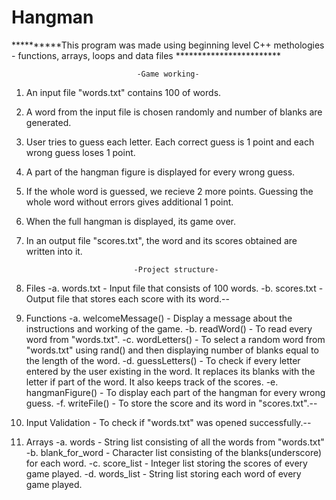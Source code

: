 # Hangman

**********This program was made using beginning level C++ methologies - functions, arrays, loops and data files ************************

                                
                                -Game working-
 
1. An input file "words.txt" contains 100 of words.
2. A word from the input file is chosen randomly and number of blanks are generated.
3. User tries to guess each letter. Each correct guess is 1 point and each wrong guess loses 1 point.
4. A part of the hangman figure is displayed for every wrong guess.
5. If the whole word is guessed, we recieve 2 more points. Guessing the whole word without errors gives additional 1 point.
6. When the full hangman is displayed, its game over.
7. In an output file "scores.txt", the word and its scores obtained are written into it.

                               -Project structure-
                        
 1. Files
    -a. words.txt        - Input file that consists of 100 words.
    -b. scores.txt       - Output file that stores each score with its word.--
    
 2. Functions
    -a. welcomeMessage() - Display a message about the instructions and working of the game.
    -b. readWord()       - To read every word from "words.txt".
    -c. wordLetters()    - To select a random word from "words.txt" using rand() and then displaying number of blanks equal to the length                           of the word.
    -d. guessLetters()   - To check if every letter entered by the user existing in the word. It replaces its blanks with the letter if part                           of the word. It also keeps track of the scores.
    -e. hangmanFigure()  - To display each part of the hangman for every wrong guess.
    -f. writeFile()      - To store the score and its word in "scores.txt".--
    
  3. Input Validation   - To check if "words.txt" was opened successfully.--
  
  4. Arrays
     -a. words           - String list consisting of all the words from "words.txt"
     -b. blank_for_word  - Character list consisting of the blanks(underscore) for each word.
     -c. score_list      - Integer list storing the scores of every game played.
     -d. words_list      - String list storing each word of every game played.


